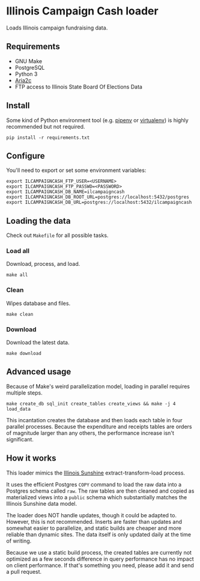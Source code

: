 # Illinois Campaign Cash loader

Loads Illinois campaign fundraising data.

## Requirements

* GNU Make
* PostgreSQL
* Python 3
* [Aria2c](https://aria2.github.io/)
* FTP access to Illinois State Board Of Elections Data

## Install

Some kind of Python environment tool (e.g. [pipenv](https://docs.pipenv.org/) or [virtualenv](https://virtualenv.pypa.io/en/stable/)) is highly recommended but not required.

```
pip install -r requirements.txt
```

## Configure

You'll need to export or set some environment variables:

```
export ILCAMPAIGNCASH_FTP_USER=<USERNAME>
export ILCAMPAIGNCASH_FTP_PASSWD=<PASSWORD>
export ILCAMPAIGNCASH_DB_NAME=ilcampaigncash
export ILCAMPAIGNCASH_DB_ROOT_URL=postgres://localhost:5432/postgres
export ILCAMPAIGNCASH_DB_URL=postgres://localhost:5432/ilcampaigncash
```

## Loading the data

Check out `Makefile` for all possible tasks.

### Load all

Download, process, and load.

```
make all
```

### Clean

Wipes database and files.

```
make clean
```

### Download

Download the latest data.

```
make download
```

## Advanced usage

Because of Make's weird parallelization model, loading in parallel requires multiple steps.

```
make create_db sql_init create_tables create_views && make -j 4 load_data
```

This incantation creates the database and then loads each table in four parallel processes. Because the expenditure and receipts tables are orders of magnitude larger than any others, the performance increase isn't significant.

## How it works

This loader mimics the [Illinois Sunshine](https://illinoissunshine.org/) extract-transform-load process.

It uses the efficient Postgres `COPY` command to load the raw data into a Postgres schema called `raw`. The raw tables are then cleaned and copied as materialized views into a `public` schema which substantially matches the Illinois Sunshine data model.

The loader does NOT handle updates, though it could be adapted to. However, this is not recommended. Inserts are faster than updates and somewhat easier to parallelize, and static builds are cheaper and more reliable than dynamic sites. The data itself is only updated daily at the time of writing.

Because we use a static build process, the created tables are currently not optimized as a few seconds difference in query performance has no impact on client performance. If that's something you need, please add it and send a pull request.
